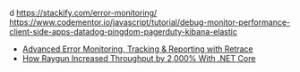 d
https://stackify.com/error-monitoring/
https://www.codementor.io/javascript/tutorial/debug-monitor-performance-client-side-apps-datadog-pingdom-pagerduty-kibana-elastic

* [Advanced Error Monitoring, Tracking & Reporting with Retrace](https://stackify.com/error-monitoring/)
* [How Raygun Increased Throughput by 2,000% With .NET Core](https://dzone.com/articles/how-raygun-increased-throughput-by-2000-with-net-c)
